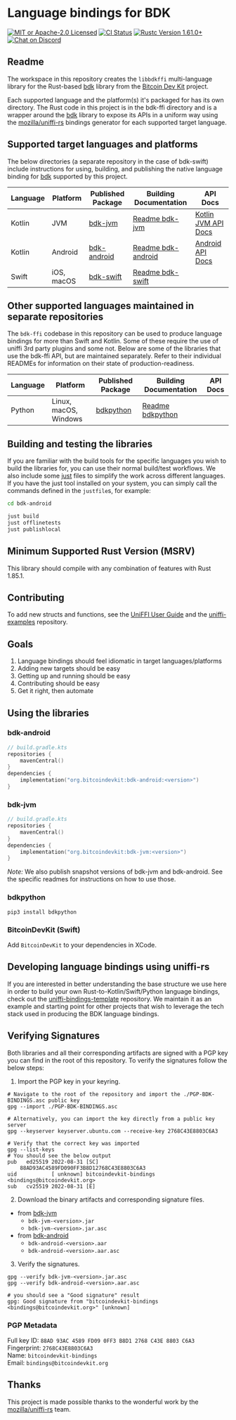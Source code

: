 # Language bindings for BDK

<p>
    <a href="https://github.com/bitcoindevkit/bdk-ffi/blob/master/LICENSE"><img alt="MIT or Apache-2.0 Licensed" src="https://img.shields.io/badge/license-MIT%2FApache--2.0-blue.svg"/></a>
    <a href="https://github.com/bitcoindevkit/bdk-ffi/actions?query=workflow%3ACI"><img alt="CI Status" src="https://github.com/bitcoindevkit/bdk-ffi/workflows/CI/badge.svg"></a>
    <a href="https://blog.rust-lang.org/2022/05/19/Rust-1.61.0.html"><img alt="Rustc Version 1.61.0+" src="https://img.shields.io/badge/rustc-1.61.0%2B-lightgrey.svg"/></a>
    <a href="https://discord.gg/d7NkDKm"><img alt="Chat on Discord" src="https://img.shields.io/discord/753336465005608961?logo=discord"></a>
</p>

## Readme

The workspace in this repository creates the `libbdkffi` multi-language library for the Rust-based 
[bdk] library from the [Bitcoin Dev Kit] project.

Each supported language and the platform(s) it's packaged for has its own directory. The Rust code in this project is in the bdk-ffi directory and is a wrapper around the [bdk] library to expose its APIs in a uniform way using the [mozilla/uniffi-rs] bindings generator for each supported target language.

## Supported target languages and platforms

The below directories (a separate repository in the case of bdk-swift) include instructions for using, building, and publishing the native language binding for [bdk] supported by this project.

| Language | Platform              | Published Package | Building Documentation | API Docs              |
| -------- |-----------------------|-------------------|------------------------|-----------------------|
| Kotlin   | JVM                   | [bdk-jvm]         | [Readme bdk-jvm]       | [Kotlin JVM API Docs] |
| Kotlin   | Android               | [bdk-android]     | [Readme bdk-android]   | [Android API Docs]    |
| Swift    | iOS, macOS            | [bdk-swift]       | [Readme bdk-swift]     |                       |

## Other supported languages maintained in separate repositories

The `bdk-ffi` codebase in this repository can be used to produce language bindings for more than Swift and Kotlin. Some of these require the use of uniffi 3rd party plugins and some not. Below are some of the libraries that use the bdk-ffi API, but are maintained separately. Refer to their individual READMEs for information on their state of production-readiness.

| Language | Platform              | Published Package | Building Documentation | API Docs              |
| -------- |-----------------------|-------------------|------------------------|-----------------------|
| Python   | Linux, macOS, Windows | [bdkpython]       | [Readme bdkpython]     |                       |

## Building and testing the libraries

If you are familiar with the build tools for the specific languages you wish to build the libraries for, you can use their normal build/test workflows. We also include some [just](https://just.systems/) files to simplify the work across different languages. If you have the just tool installed on your system, you can simply call the commands defined in the `justfile`s, for example:
```sh
cd bdk-android

just build
just offlinetests
just publishlocal
```

## Minimum Supported Rust Version (MSRV)

This library should compile with any combination of features with Rust 1.85.1.

## Contributing

To add new structs and functions, see the [UniFFI User Guide](https://mozilla.github.io/uniffi-rs/) and the [uniffi-examples](https://thunderbiscuit.github.io/uniffi-examples/) repository.

## Goals

1. Language bindings should feel idiomatic in target languages/platforms
2. Adding new targets should be easy 
3. Getting up and running should be easy 
4. Contributing should be easy 
5. Get it right, then automate

## Using the libraries

### bdk-android

```kotlin
// build.gradle.kts
repositories {
    mavenCentral()
}
dependencies { 
    implementation("org.bitcoindevkit:bdk-android:<version>")
}
```

### bdk-jvm

```kotlin
// build.gradle.kts
repositories {
    mavenCentral()
}
dependencies { 
    implementation("org.bitcoindevkit:bdk-jvm:<version>")
}
```

_Note:_ We also publish snapshot versions of bdk-jvm and bdk-android. See the specific readmes for instructions on how to use those.

### bdkpython

```shell
pip3 install bdkpython
```

### BitcoinDevKit (Swift)

Add `BitcoinDevKit` to your dependencies in XCode.

## Developing language bindings using uniffi-rs

If you are interested in better understanding the base structure we use here in order to build your own Rust-to-Kotlin/Swift/Python language bindings, check out the [uniffi-bindings-template](https://github.com/thunderbiscuit/uniffi-bindings-template) repository. We maintain it as an example and starting point for other projects that wish to leverage the tech stack used in producing the BDK language bindings.

## Verifying Signatures

Both libraries and all their corresponding artifacts are signed with a PGP key you can find in the
root of this repository. To verify the signatures follow the below steps:

1. Import the PGP key in your keyring.
```shell
# Navigate to the root of the repository and import the ./PGP-BDK-BINDINGS.asc public key
gpg --import ./PGP-BDK-BINDINGS.asc
    
# Alternatively, you can import the key directly from a public key server
gpg --keyserver keyserver.ubuntu.com --receive-key 2768C43E8803C6A3
    
# Verify that the correct key was imported
gpg --list-keys
# You should see the below output
pub   ed25519 2022-08-31 [SC]
    88AD93AC4589FD090FF3B8D12768C43E8803C6A3
uid           [ unknown] bitcoindevkit-bindings <bindings@bitcoindevkit.org>
sub   cv25519 2022-08-31 [E]
```

2. Download the binary artifacts and corresponding signature files.
- from [bdk-jvm]
    - `bdk-jvm-<version>.jar`
    - `bdk-jvm-<version>.jar.asc`
- from [bdk-android]
    - `bdk-android-<version>.aar`
    - `bdk-android-<version>.aar.asc`

3. Verify the signatures.
```shell
gpg --verify bdk-jvm-<version>.jar.asc 
gpg --verify bdk-android-<version>.aar.asc

# you should see a "Good signature" result
gpg: Good signature from "bitcoindevkit-bindings <bindings@bitcoindevkit.org>" [unknown]
```

### PGP Metadata

Full key ID: `88AD 93AC 4589 FD09 0FF3 B8D1 2768 C43E 8803 C6A3`  
Fingerprint: `2768C43E8803C6A3`  
Name: `bitcoindevkit-bindings`  
Email: `bindings@bitcoindevkit.org`

## Thanks

This project is made possible thanks to the wonderful work by the [mozilla/uniffi-rs] team.

[Kotlin]: https://kotlinlang.org/
[Android Studio]: https://developer.android.com/studio/
[`bdk`]: https://github.com/bitcoindevkit/bdk
[`bdk-ffi`]: https://github.com/bitcoindevkit/bdk-ffi
["Getting Started (Developer)"]: https://github.com/bitcoindevkit/bdk-ffi#getting-started-developer
[bdk-jvm]: https://central.sonatype.com/artifact/org.bitcoindevkit/bdk-jvm/
[bdk-android]: https://central.sonatype.com/artifact/org.bitcoindevkit/bdk-android/
[bdk-swift]: https://github.com/bitcoindevkit/bdk-swift
[bdkpython]: https://pypi.org/project/bdkpython/
[mozilla/uniffi-rs]: https://github.com/mozilla/uniffi-rs
[bdk]: https://github.com/bitcoindevkit/bdk
[Bitcoin Dev Kit]: https://github.com/bitcoindevkit
[uniffi-rs]: https://github.com/mozilla/uniffi-rs
[Readme bdk-jvm]: https://github.com/bitcoindevkit/bdk-ffi/tree/master/bdk-jvm
[Readme bdk-android]: https://github.com/bitcoindevkit/bdk-ffi/tree/master/bdk-android
[Readme bdk-swift]: https://github.com/bitcoindevkit/bdk-swift  
[Readme bdkpython]: https://github.com/bitcoindevkit/bdkpython
[Kotlin JVM API Docs]: https://bitcoindevkit.org/jvm/
[Android API Docs]: https://bitcoindevkit.org/android/
